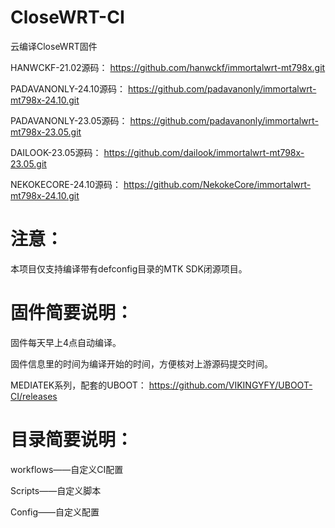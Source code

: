# CloseWRT-CI
云编译CloseWRT固件

HANWCKF-21.02源码：
https://github.com/hanwckf/immortalwrt-mt798x.git

PADAVANONLY-24.10源码：
https://github.com/padavanonly/immortalwrt-mt798x-24.10.git

PADAVANONLY-23.05源码：
https://github.com/padavanonly/immortalwrt-mt798x-23.05.git

DAILOOK-23.05源码：
https://github.com/dailook/immortalwrt-mt798x-23.05.git

NEKOKECORE-24.10源码：
https://github.com/NekokeCore/immortalwrt-mt798x-24.10.git

# 注意：

本项目仅支持编译带有defconfig目录的MTK SDK闭源项目。

# 固件简要说明：

固件每天早上4点自动编译。

固件信息里的时间为编译开始的时间，方便核对上游源码提交时间。

MEDIATEK系列，配套的UBOOT：
https://github.com/VIKINGYFY/UBOOT-CI/releases

# 目录简要说明：

workflows——自定义CI配置

Scripts——自定义脚本

Config——自定义配置
